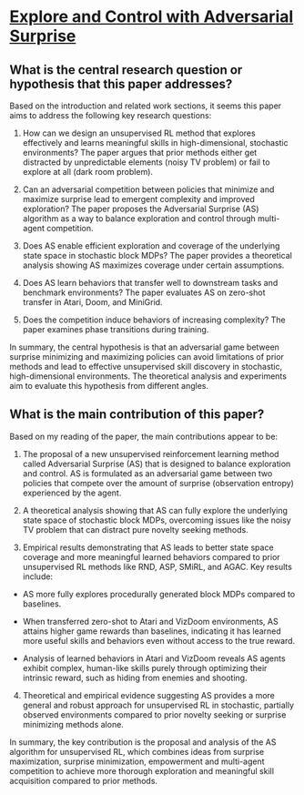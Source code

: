 # [Explore and Control with Adversarial Surprise](https://arxiv.org/abs/2107.07394v2)

## What is the central research question or hypothesis that this paper addresses?

 Based on the introduction and related work sections, it seems this paper aims to address the following key research questions:

1. How can we design an unsupervised RL method that explores effectively and learns meaningful skills in high-dimensional, stochastic environments? The paper argues that prior methods either get distracted by unpredictable elements (noisy TV problem) or fail to explore at all (dark room problem). 

2. Can an adversarial competition between policies that minimize and maximize surprise lead to emergent complexity and improved exploration? The paper proposes the Adversarial Surprise (AS) algorithm as a way to balance exploration and control through multi-agent competition.

3. Does AS enable efficient exploration and coverage of the underlying state space in stochastic block MDPs? The paper provides a theoretical analysis showing AS maximizes coverage under certain assumptions.

4. Does AS learn behaviors that transfer well to downstream tasks and benchmark environments? The paper evaluates AS on zero-shot transfer in Atari, Doom, and MiniGrid.

5. Does the competition induce behaviors of increasing complexity? The paper examines phase transitions during training.

In summary, the central hypothesis is that an adversarial game between surprise minimizing and maximizing policies can avoid limitations of prior methods and lead to effective unsupervised skill discovery in stochastic, high-dimensional environments. The theoretical analysis and experiments aim to evaluate this hypothesis from different angles.


## What is the main contribution of this paper?

 Based on my reading of the paper, the main contributions appear to be:

1. The proposal of a new unsupervised reinforcement learning method called Adversarial Surprise (AS) that is designed to balance exploration and control. AS is formulated as an adversarial game between two policies that compete over the amount of surprise (observation entropy) experienced by the agent. 

2. A theoretical analysis showing that AS can fully explore the underlying state space of stochastic block MDPs, overcoming issues like the noisy TV problem that can distract pure novelty seeking methods.

3. Empirical results demonstrating that AS leads to better state space coverage and more meaningful learned behaviors compared to prior unsupervised RL methods like RND, ASP, SMiRL, and AGAC. Key results include:

- AS more fully explores procedurally generated block MDPs compared to baselines.

- When transferred zero-shot to Atari and VizDoom environments, AS attains higher game rewards than baselines, indicating it has learned more useful skills and behaviors even without access to the true reward.

- Analysis of learned behaviors in Atari and VizDoom reveals AS agents exhibit complex, human-like skills purely through optimizing their intrinsic reward, such as hiding from enemies and shooting.

4. Theoretical and empirical evidence suggesting AS provides a more general and robust approach for unsupervised RL in stochastic, partially observed environments compared to prior novelty seeking or surprise minimizing methods alone.

In summary, the key contribution is the proposal and analysis of the AS algorithm for unsupervised RL, which combines ideas from surprise maximization, surprise minimization, empowerment and multi-agent competition to achieve more thorough exploration and meaningful skill acquisition compared to prior methods.
